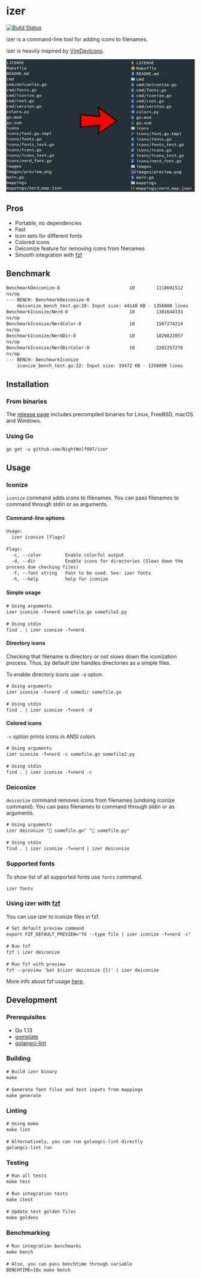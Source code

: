 # izer

[![Build Status](https://travis-ci.org/NightWolf007/izer.svg?branch=master)](https://travis-ci.org/NightWolf007/izer)

izer is a command-line tool for adding icons to filenames.

izer is heavily inspired by [VimDevIcons](https://github.com/ryanoasis/vim-devicons).

<img src="images/preview.png" width=700>

## Pros

- Portable, no dependencies
- Fast
- Icon sets for different fonts
- Colored icons
- Deiconize feature for removing icons from filenames
- Smooth integration with [fzf](https://github.com/junegunn/fzf)

## Benchmark

```shell
BenchmarkDeiconize-8                          10        1118691512 ns/op
--- BENCH: BenchmarkDeiconize-8
    deiconize_bench_test.go:28: Input size: 44148 KB - 1356000 lines
BenchmarkIconize/Nerd-8                       10        1301644333 ns/op
BenchmarkIconize/NerdColor-8                  10        1567274214 ns/op
BenchmarkIconize/NerdDir-8                    10        1829822057 ns/op
BenchmarkIconize/NerdDirColor-8               10        2202257278 ns/op
--- BENCH: BenchmarkIconize
    iconize_bench_test.go:32: Input size: 19472 KB - 1356000 lines
```

## Installation

### From binaries

The [release page](https://github.com/NightWolf007/izer/releases) includes
precompiled binaries for Linux, FreeBSD, macOS and Windows.

### Using Go

```shell
go get -u github.com/NightWolf007/izer
```

## Usage

### Iconize

`iconize` command adds icons to filenames.
You can pass filenames to command through stdin or as arguments.

#### Command-line options

```shell
Usage:
  izer iconize [flags]

Flags:
  -c, --color         Enable colorful output
  -d, --dir           Enable icons for directories (Slows down the process due checking files)
  -f, --font string   Font to be used. See: izer fonts
  -h, --help          help for iconize
```

#### Simple usage

```shell
# Using arguments
izer iconize -f=nerd somefile.go somefile2.py

# Using stdin
find . | izer iconize -f=nerd
```

#### Directory icons

Checking that filename is directory or not slows down the iconization process.
Thus, by default izer handles directories as a simple files.

To enable directory icons use `-d` opton.

```shell
# Using arguments
izer iconize -f=nerd -d somedir somefile.go

# Using stdin
find . | izer iconize -f=nerd -d
```

#### Colored icons

`-c` option prints icons in ANSI colors

```shell
# Using arguments
izer iconize -f=nerd -c somefile.go somefile2.py

# Using stdin
find . | izer iconize -f=nerd -c
```

### Deiconize

`deiconize` command removes icons from filenames (undoing iconize command).
You can pass filenames to command through stdin or as arguments.

```shell
# Using arguments
izer deiconize " somefile.go" " somefile.py"

# Using stdin
find . | izer iconize -f=nerd | izer deiconize
```

### Supported fonts

To show list of all supported fonts use `fonts` command.

```shell
izer fonts
```

### Using izer with [fzf](https://github.com/junegunn/fzf)

You can use izer to iconize files in fzf.

```shell
# Set default preview command
export FZF_DEFAULT_PREVIEW="fd --type file | izer iconize -f=nerd -c"

# Run fzf
fzf | izer deiconize

# Run fzf with preview
fzf --preview 'bat $(izer deiconize {})' | izer deiconize
```

More info about fzf usage [here](https://github.com/junegunn/fzf#usage).

## Development

### Prerequisites

- Go 1.13
- [gomplate](https://github.com/hairyhenderson/gomplate)
- [golangci-lint](https://github.com/golangci/golangci-lint)

### Building

```shell
# Build izer binary
make

# Generate font files and test inputs from mappings
make generate
```

### Linting

```shell
# Using make
make lint

# Alternatively, you can run golangci-lint directly
golangci-lint run
```

### Testing

```shell
# Run all tests
make test

# Run integration tests
make itest

# Update test golden files
make goldens
```

### Benchmarking

```shell
# Run integration benchmarks
make bench

# Also, you can pass benchtime through variable
BENCHTIME=10x make bench
```
